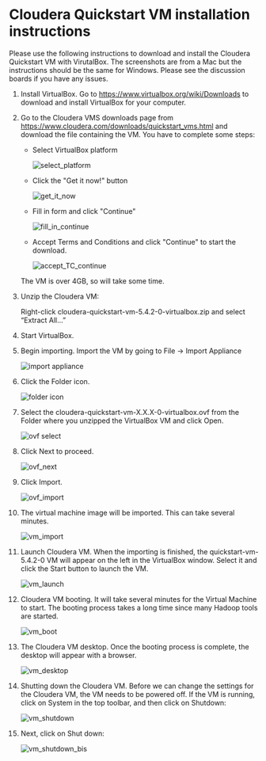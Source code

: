 Cloudera Quickstart VM installation instructions
================================================

Please use the following instructions to download and install the Cloudera Quickstart VM with VirutalBox.
The screenshots are from a Mac but the instructions should be the same for Windows. Please see the discussion boards if you have any issues.

1. Install VirtualBox. Go to https://www.virtualbox.org/wiki/Downloads to download and install VirtualBox for your computer.

2. Go to the Cloudera VMS downloads page from https://www.cloudera.com/downloads/quickstart_vms.html and download the file containing the VM. You have to complete some steps: 
    
    * Select VirtualBox platform
    
        ![select_platform](_static/select_platform.png) 
    
    * Click the "Get it now!" button
    
        ![get_it_now](_static/get_it_now.png)
    
    * Fill in form and click "Continue"
    
        ![fill_in_continue](_static/fill_in_continue.png)
        
    * Accept Terms and Conditions and click "Continue" to start the download.
    
        ![accept_TC_continue](_static/accept_TC_continue.png)
        
    The VM is over 4GB, so will take some time.

3. Unzip the Cloudera VM:

    Right-click cloudera-quickstart-vm-5.4.2-0-virtualbox.zip and select “Extract All…”

4. Start VirtualBox.

5. Begin importing. Import the VM by going to File -> Import Appliance

    ![import appliance](_static/1YHbnrvaEeWbLwqB7NyVNQ_18b3b1a489e3d9ce53e7b3975d38910a_Untitled.png)

6. Click the Folder icon.

    ![folder icon](_static/EUf7pLvbEeWHhw4MvaB3nw_98aed876336d826ba38b3ff967f59341_Untitled1.png)

7. Select the cloudera-quickstart-vm-X.X.X-0-virtualbox.ovf from the Folder where you unzipped the VirtualBox VM and click Open.

    ![ovf select](_static/kvXZY7vdEeW6FApX76Rguw_04212a7fd040cdd18258055596ba98a7_Untitled2.png)

8. Click Next to proceed.

    ![ovf_next](_static/05MjOLvdEeWHhw4MvaB3nw_d8ba793c18835387ddb02defba586569_Untitled3.png)

9. Click Import.

    ![ovf_import](_static/8ZNYCrvdEeWg-hLO0rEOAw_af0950df42ffc15de1631a512eb6aa46_Untitled4.png)

10. The virtual machine image will be imported. This can take several minutes.

    ![vm_import](_static/AoLTKrveEeWW3xLV17cwNw_b371ba33d261f8b00ac357da5590e2d6_Untitled5.png)

11. Launch Cloudera VM. When the importing is finished, the quickstart-vm-5.4.2-0 VM will appear on the left in the VirtualBox window. Select it and click the Start button to launch the VM.

    ![vm_launch](_static/HdSw4rveEeWg-hLO0rEOAw_8e77353aeafcc336742baf76aa647c8a_Untitled6.png)

12. Cloudera VM booting. It will take several minutes for the Virtual Machine to start. The booting process takes a long time since many Hadoop tools are started.

    ![vm_boot](_static/VKeShLveEeWHhw4MvaB3nw_bfb04aa6c0c0e0705514e617f45b1a86_Untitled7.png)

13. The Cloudera VM desktop. Once the booting process is complete, the desktop will appear with a browser.

    ![vm_desktop](_static/vlPlZruyEeWHhw4MvaB3nw_f128a6a6651d531d31a01f8c4ed79f53_vm-started.png)

14. Shutting down the Cloudera VM. Before we can change the settings for the Cloudera VM, the VM needs to be powered off. If the VM is running, click on System in the top toolbar, and then click on Shutdown:

	![vm_shutdown](_static/GsZrdF8SEeafuBI2oAYa8w_a598868bbbe0914586f3ee1f17313b71_shutdown.png)

15. Next, click on Shut down:

    ![vm_shutdown_bis](_static/DdZY018SEeafuBI2oAYa8w_8e1003755bdeb2ce175c3850e9cd0124_shutdown2.png)



